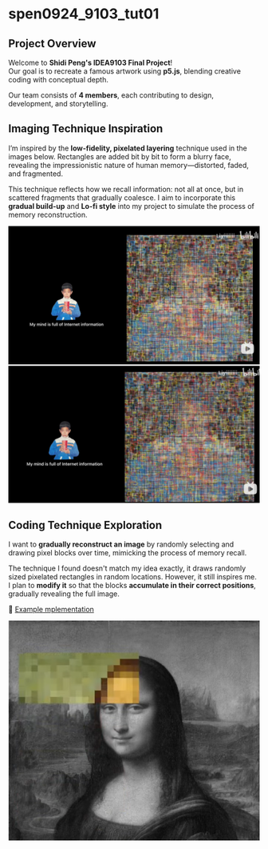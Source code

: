 # spen0924_9103_tut01

## Project Overview

Welcome to **Shidi Peng's IDEA9103 Final Project**!  
Our goal is to recreate a famous artwork using **p5.js**, blending creative coding with conceptual depth.

Our team consists of **4 members**, each contributing to design, development, and storytelling.

## Imaging Technique Inspiration

I’m inspired by the **low-fidelity, pixelated layering** technique used in the images below. Rectangles are added bit by bit to form a blurry face, revealing the impressionistic nature of human memory—distorted, faded, and fragmented.

This technique reflects how we recall information: not all at once, but in scattered fragments that gradually coalesce. I aim to incorporate this **gradual build-up** and **Lo-fi style** into my project to simulate the process of memory reconstruction.

![Blurry face inspiration 1](./assets/inspirationScreenshot1.png)  
![Blurry face inspiration 2](./assets/inspirationScreenshot2.png)

## Coding Technique Exploration

I want to **gradually reconstruct an image** by randomly selecting and drawing pixel blocks over time, mimicking the process of memory recall.

The technique I found doesn't match my idea exactly, it draws randomly sized pixelated rectangles in random locations. However, it still inspires me. I plan to **modify it** so that the blocks **accumulate in their correct positions**, gradually revealing the full image.

🔗 [Example mplementation](https://editor.p5js.org/pattvira/sketches/t60YF1GVJ)

![Technical exploration screenshot](./assets/technical1.png)

